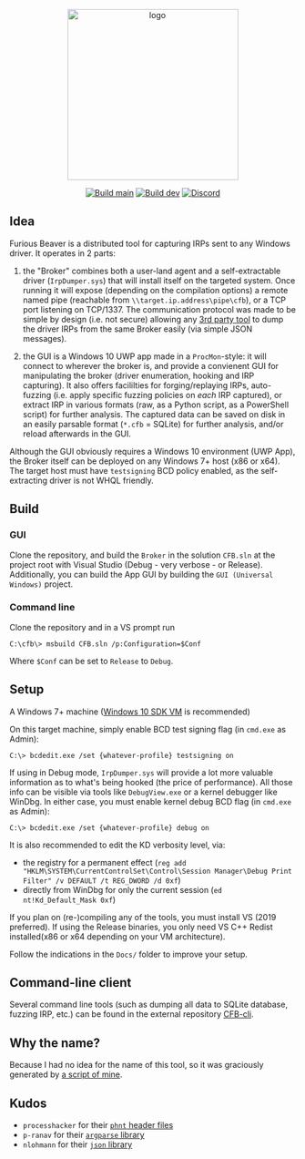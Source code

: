 
<p align="center">
  <img src="https://user-images.githubusercontent.com/590234/185767386-46d86e9e-be54-480e-9d18-308b6e028fce.png" width="300px" alt="logo" />
</p>

<p align="center">
  <a href="https://github.com/hugsy/CFB/actions/workflows/build.yml"><img alt="Build main" src="https://github.com/hugsy/CFB/actions/workflows/build.yml/badge.svg?branch=main"/></a>
  <a href="https://github.com/hugsy/CFB/actions/workflows/build.yml"><img alt="Build dev" src="https://github.com/hugsy/CFB/actions/workflows/build.yml/badge.svg?branch=dev"/></a>
  <a href="https://discord.gg/ey49tNQg"><img alt="Discord" src="https://img.shields.io/badge/Discord-CFB-purple"></a>
</p>


## Idea

Furious Beaver is a distributed tool for capturing IRPs sent to any Windows driver. It operates in 2 parts:

1. the "Broker" combines both a user-land agent and a self-extractable driver (`IrpDumper.sys`) that will install itself on the targeted system. Once running it will expose (depending on the compilation options) a remote named pipe (reachable from `\\target.ip.address\pipe\cfb`), or a TCP port listening on TCP/1337. The communication protocol was made to be simple by design (i.e. not secure) allowing any [3rd party tool](https://github.com/hugsy/cfb-cli) to dump the driver IRPs from the same Broker easily (via simple JSON messages).

2. the GUI is a Windows 10 UWP app made in a `ProcMon`-style: it will connect to wherever the broker is, and provide a convienent  GUI for manipulating the broker (driver enumeration, hooking and IRP capturing). It also offers facililties for forging/replaying  IRPs, auto-fuzzing (i.e. apply specific fuzzing policies on *each* IRP captured), or extract IRP in various formats (raw, as a  Python script, as a PowerShell script) for further analysis. The captured data can be saved on disk in an easily parsable format  (`*.cfb` = SQLite) for further analysis, and/or reload afterwards in the GUI.

Although the GUI obviously requires a Windows 10 environment (UWP App), the Broker itself can be deployed on any Windows 7+ host (x86 or x64). The target host must have `testsigning` BCD policy enabled, as the self-extracting driver is not WHQL friendly.





## Build

### GUI

Clone the repository, and build the `Broker` in the solution `CFB.sln` at the project root with Visual Studio (Debug - very verbose - or Release). Additionally, you can build the App GUI by building the `GUI (Universal Windows)` project.



### Command line

Clone the repository and in a VS prompt run

```
C:\cfb\> msbuild CFB.sln /p:Configuration=$Conf
```

Where `$Conf` can be set to `Release` to `Debug`.


## Setup

A Windows 7+ machine ([Windows 10 SDK VM](https://developer.microsoft.com/en-us/windows/downloads/virtual-machines) is recommended)

On this target machine, simply enable BCD test signing flag (in `cmd.exe` as Admin):

```
C:\> bcdedit.exe /set {whatever-profile} testsigning on
```

If using in Debug mode, `IrpDumper.sys` will provide a lot more valuable information as to what's being hooked (the price of performance). All those info can be visible via tools like `DebugView.exe` or a kernel debugger like WinDbg. In either case, you must enable kernel debug BCD flag (in `cmd.exe` as Admin):

```
C:\> bcdedit.exe /set {whatever-profile} debug on
```

It is also recommended to edit the KD verbosity level, via:
  - the registry for a permanent effect (`reg add "HKLM\SYSTEM\CurrentControlSet\Control\Session Manager\Debug Print Filter" /v DEFAULT /t REG_DWORD /d 0xf`)
  - directly from WinDbg for only the current session (`ed nt!Kd_Default_Mask 0xf`)


If you plan on (re-)compiling any of the tools, you must install VS (2019 preferred). If using the Release binaries, you only need VS C++ Redist installed(x86 or x64 depending on your VM architecture).

Follow the indications in the `Docs/` folder to improve your setup.


## Command-line client

Several command line tools (such as dumping all data to SQLite database, fuzzing IRP, etc.) can be found in the external repository [CFB-cli](https://github.com/hugsy/CFB-cli).


## Why the name?

Because I had no idea for the name of this tool, so it was graciously generated by [a script of mine](https://github.com/hugsy/stuff/tree/master/random-word).

## Kudos

 * `processhacker` for their [`phnt` header files](https://github.com/processhacker/phnt)
 * `p-ranav` for their [`argparse` library](https://github.com/p-ranav/argparse)
 * `nlohmann` for their [`json` library](https://github.com/nlohmann/json)

